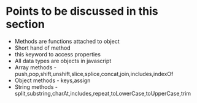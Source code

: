 
# Points to be discussed in this section

* Methods are functions attached to object
* Short hand of method
* this keyword to access properties
* All data types are objects in javascript
* Array methods - push,pop,shift,unshift,slice,splice,concat,join,includes,indexOf
* Object methods - keys,assign
* String methods - split,substring,charAt,includes,repeat,toLowerCase,toUpperCase,trim
